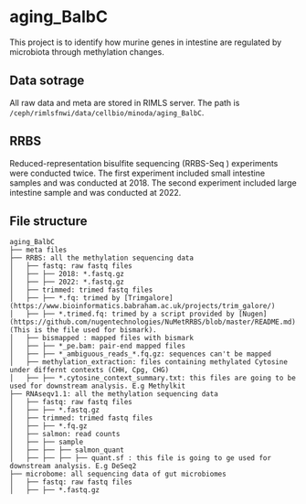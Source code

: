 # aging_BalbC
This project is to identify how murine genes in intestine are regulated by microbiota through methylation changes.

## Data sotrage
All raw data and meta are stored in RIMLS server. The path is `/ceph/rimlsfnwi/data/cellbio/minoda/aging_BalbC`.

## RRBS
Reduced-representation bisulfite sequencing (RRBS-Seq ) experiments were conducted twice. The first experiment included small intestine samples and was conducted at 2018. The second experiment included large intestine sample and was conducted at 2022.

## File structure
```
aging_BalbC
├── meta files
├── RRBS: all the methylation sequencing data
│   ├── fastq: raw fastq files
│   ├── ├── 2018: *.fastq.gz
│   ├── ├── 2022: *.fastq.gz
│   ├── trimmed: trimed fastq files
│   ├── ├── *.fq: trimed by [Trimgalore](https://www.bioinformatics.babraham.ac.uk/projects/trim_galore/)
│   ├── ├── *.trimed.fq: trimed by a script provided by [Nugen](https://github.com/nugentechnologies/NuMetRRBS/blob/master/README.md) (This is the file used for bismark).
│   ├── bismapped : mapped files with bismark
│   ├── ├── *_pe.bam: pair-end mapped files
│   ├── ├── *_ambiguous_reads_*.fq.gz: sequences can't be mapped
│   ├── methylation_extraction: files containing methylated Cytosine under differnt contexts (CHH, Cpg, CHG)
│   ├── ├── *.cytosine_context_summary.txt: this files are going to be used for downstream analysis. E.g Methylkit
├── RNAseqv1.1: all the methylation sequencing data
│   ├── fastq: raw fastq files
│   ├── ├── *.fastq.gz
│   ├── trimmed: trimed fastq files
│   ├── ├── *.fq.gz
│   ├── salmon: read counts 
│   ├── ├── sample
│   ├── ├── ├── salmon_quant
│   ├── ├── ├── ├── quant.sf : this file is going to ge used for downstream analysis. E.g DeSeq2
├── microbome: all sequencing data of gut microbiomes
│   ├── fastq: raw fastq files
│   ├── ├── *.fastq.gz
```
